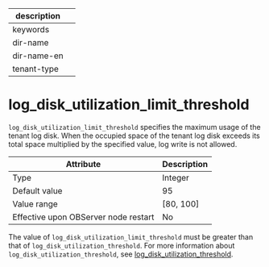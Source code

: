 |description||
|---|---|
|keywords||
|dir-name||
|dir-name-en||
|tenant-type||

# log_disk_utilization_limit_threshold

`log_disk_utilization_limit_threshold` specifies the maximum usage of the tenant log disk. When the occupied space of the tenant log disk exceeds its total space multiplied by the specified value, log write is not allowed.

| **Attribute** | **Description** |
|------------------|-------------|
| Type | Integer |
| Default value | 95 |
| Value range | \[80, 100\] |
| Effective upon OBServer node restart | No |

The value of `log_disk_utilization_limit_threshold` must be greater than that of `log_disk_utilization_threshold`. For more information about `log_disk_utilization_threshold`, see [log_disk_utilization_threshold](../400.tenant-level-configuration-items/1700.log_disk_utilization_threshold.md).
